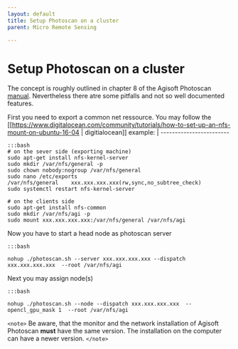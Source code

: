 ```yaml
---
layout: default
title: Setup Photoscan on a cluster
parent: Micro Remote Sensing

---
```

# Setup Photoscan on a cluster

The concept is roughly outlined in chapter 8 of the Agisoft Photoscan [ manual](http://www.agisoft.com/pdf/photoscan-pro_1_3_en.pdf). Nevertheless there atre some pitfalls and not so well documented features.

First you need to export a common net ressource. You may follow the [[https://www.digitalocean.com/community/tutorials/how-to-set-up-an-nfs-mount-on-ubuntu-16-04
 | digitialocean]] example:
 | ------------------------

	:::bash
	# on the sever side (exporting machine)
	sudo apt-get install nfs-kernel-server
	sudo mkdir /var/nfs/general -p
	sudo chown nobody:nogroup /var/nfs/general
	sudo nano /etc/exports
	/var/nfs/general    xxx.xxx.xxx.xxx(rw,sync,no_subtree_check)
	sudo systemctl restart nfs-kernel-server
	
	# on the clients side
	sudo apt-get install nfs-common
	sudo mkdir /var/nfs/agi -p
	sudo mount xxx.xxx.xxx.xxx:/var/nfs/general /var/nfs/agi
	


Now you have to start a head node as photoscan server

	:::bash
	
	nohup ./photoscan.sh --server xxx.xxx.xxx.xxx --dispatch xxx.xxx.xxx.xxx  --root /var/nfs/agi


Next you may assign node(s)

	:::bash
	
	nohup ./photoscan.sh --node --dispatch xxx.xxx.xxx.xxx  --opencl_gpu_mask 1  --root /var/nfs/agi



`<note>`
Be aware, that the monitor and the network installation of Agisoft Photoscan **must** have the same version.
The installation on the computer can have a newer version.
`</note>`
